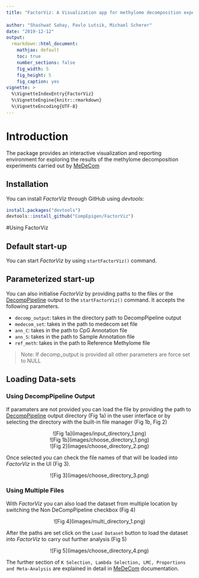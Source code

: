 ```yaml
---
title: "FactorViz: A Visualization app for methylome decomposition experiments"

author: "Shashwat Sahay, Pavlo Lutsik, Michael Scherer"
date: "2019-12-12"
output:
  rmarkdown::html_document:
    mathjax: default
    toc: true
    number_sections: false
    fig_width: 5
    fig_height: 5
    fig_caption: yes
vignette: >
  %\VignetteIndexEntry{FactorViz}
  %\VignetteEngine{knitr::rmarkdown}
  %\VignetteEncoding{UTF-8}
---
```



# Introduction
The package provides an interactive visualization and reporting environment for exploring the results of the methylome decomposition experiments carried out by [MeDeCom](http://public.genetik.uni-sb.de/medecom/)
## Installation
You can install *FactorViz* through GitHub using *devtools*:


```r
install.packages("devtools")
devtools::install_github("CompEpigen/FactorViz")
```

#Using FactorViz

## Default start-up
You can start *FactorViz* by using ```startFactorViz()``` command.

## Parameterized start-up
You can also initialise *FactorViz* by providing paths to the files or the [DecompPipeline](https://github.com/CompEpigen/DecompPipeline) output to the ```startFactorViz()``` command. It accepts the following parameters.

* ```decomp_output```: takes in the directory path to DecompPipeline output
* ```medecom_set```:  takes in the path to medecom set file
* ```ann_C```: takes in the path to CpG Annotation file
* ```ann_S```: takes in the path to Sample Annotation file
* ```ref_meth```: takes in the path to Reference Methylome file

> Note:
If decomp_output is provided all other parameters are force set to NULL



## Loading Data-sets
### Using DecompPipeline Output
If paramaters are not provided you can load the file by providing the path to  [DecompPipeline](https://github.com/CompEpigen/DecompPipeline) output directory (Fig 1a) in the user interface or by selecting the directory with the built-in file manager (Fig 1b, Fig 2)


<center>
![Fig 1a](images/input_directory_1.png)


</center>
<center>
![Fig 1b](images/choose_directory_1.png)


</center>
<center>
![Fig 2](images/choose_directory_2.png)


</center>



Once selected you can check the file names of that will be loaded into *FactorViz* in the UI (Fig 3).

<center>
![Fig 3](images/choose_directory_3.png)


</center>



### Using Multiple Files
With *FactorViz* you can also load the dataset from multiple location by switching the Non DeCompPipeline checkbox (Fig 4)

<center>
![Fig 4](images/multi_directory_1.png)


</center>



After the paths are set click on the ```Load Dataset``` button to load the dataset into *FactorViz* to carry out further analysis (Fig 5)

<center>
![Fig 5](images/choose_directory_4.png)


</center>



The further section of ```K Selection, Lambda Selection, LMC, Proportions and Meta-Analysis``` are explained in detail in [MeDeCom](https://github.com/lutsik/MeDeCom) documentation.
